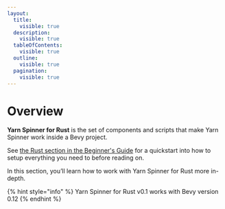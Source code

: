 ```yaml
---
layout:
  title:
    visible: true
  description:
    visible: true
  tableOfContents:
    visible: true
  outline:
    visible: true
  pagination:
    visible: true
---
```


# Overview

**Yarn Spinner for Rust** is the set of components and scripts that make Yarn Spinner work inside a Bevy project.

See [the Rust section in the Beginner's Guide](../beginners-guide/using-a-game-engine/yarn-spinner-for-rust.md) for a quickstart into how to setup everything you need to before reading on.

In this section, you’ll learn how to work with Yarn Spinner for Rust more in-depth.

{% hint style="info" %}
Yarn Spinner for Rust v0.1 works with Bevy version 0.12
{% endhint %}
